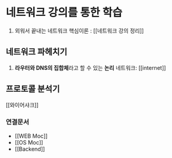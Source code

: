 # 네트워크 강의를 통한 학습
1. 외워서 끝내는 네트워크 핵심이론  : [[네트워크 강의 정리]]

## 네트워크 파헤치기
1.  **라우터와 DNS의 집합체**라고 할 수 있는 **논리** 네트워크: [[internet]]

## 프로토콜 분석기
[[와이어샤크]]


### 연결문서
-  [[WEB Moc]]
- [[OS Moc]]
- [[Backend]]